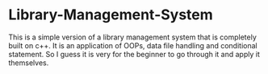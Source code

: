 # Library-Management-System
This is a simple version of a library management system that is completely built on c++.
It is an application of OOPs, data file handling and conditional statement. So I guess it is very for the beginner to go through it and apply it themselves.
